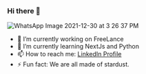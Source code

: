 ### Hi there 👋
![WhatsApp Image 2021-12-30 at 3 26 37 PM](https://github.com/Mistermoz/mistermoz/assets/3924030/3a475dad-984e-455c-a69a-7391abcead48)

- 🔭 I’m currently working on FreeLance
- 🌱 I’m currently learning NextJs and Python
- 📫 How to reach me: [LinkedIn Profile](https://www.linkedin.com/in/claudiodonosoc/)
- ⚡ Fun fact: We are all made of stardust.
